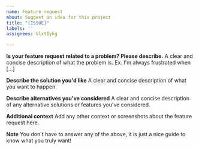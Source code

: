 ```yaml
---
name: Feature request
about: Suggest an idea for this project
title: "[ISSUE]"
labels: ''
assignees: VlxtIykg

---
```


**Is your feature request related to a problem? Please describe.**
A clear and concise description of what the problem is. Ex. I'm always frustrated when [...]

**Describe the solution you'd like**
A clear and concise description of what you want to happen.

**Describe alternatives you've considered**
A clear and concise description of any alternative solutions or features you've considered.

**Additional context**
Add any other context or screenshots about the feature request here.

**Note**
You don't have to answer any of the above, it is just a nice guide to know what you truly want!

